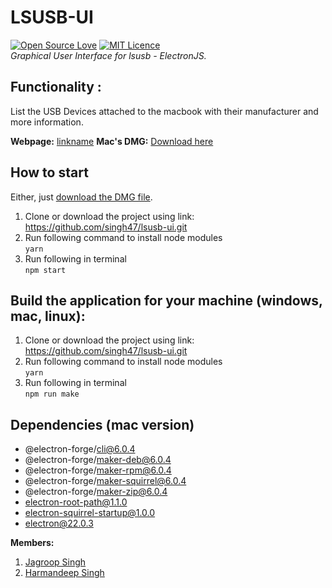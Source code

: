 # LSUSB-UI
[![Open Source Love](https://badges.frapsoft.com/os/v1/open-source.png?v=103)](https://github.com/ellerbrock/open-source-badges/)
[![MIT Licence](https://badges.frapsoft.com/os/mit/mit.png?v=103)](https://opensource.org/licenses/mit-license.php)
<br>
*Graphical User Interface for lsusb - ElectronJS.*
<br> 
<h2>Functionality :</h2> List the USB Devices attached to the macbook with their manufacturer and more information.

**Webpage:** [linkname](link.com)
**Mac's DMG:** [Download here](link.com)

## How to start
Either, just [download the DMG file](https://link.com).
<br>
1. Clone or download the project using link: https://github.com/singh47/lsusb-ui.git
2. Run following command to install node modules
<br>```yarn```
2. Run following in terminal
<br>```npm start```

## Build the application for your machine (windows, mac, linux): 
1. Clone or download the project using link: https://github.com/singh47/lsusb-ui.git
2. Run following command to install node modules
<br>```yarn```
2. Run following in terminal
<br>```npm run make```

## Dependencies (mac version)
- @electron-forge/cli@6.0.4
- @electron-forge/maker-deb@6.0.4
- @electron-forge/maker-rpm@6.0.4
- @electron-forge/maker-squirrel@6.0.4
- @electron-forge/maker-zip@6.0.4
- electron-root-path@1.1.0
- electron-squirrel-startup@1.0.0
- electron@22.0.3

**Members:**
1. [Jagroop Singh](https://github.com/r97draco)
2. [Harmandeep Singh](https://github.com/singh47)